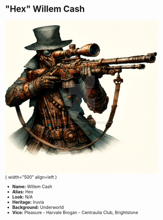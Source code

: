 # "Hex" Willem Cash

![Hex Portrait](./hex.jpg){ width="500" align=left }

- **Name:** Willem Cash
- **Alias:** Hex
- **Look:** N/A
- **Heritage:** Iruvia
- **Background:** Underworld
- **Vice:** Pleasure - Harvale Brogan - Centraulia Club, Brightstone
